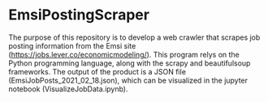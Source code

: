 # EmsiPostingScraper

The purpose of this repository is to develop a web crawler that scrapes job posting information from the Emsi site (<a href="https://jobs.lever.co/economicmodeling/">https://jobs.lever.co/economicmodeling/</a>). This program relys on the Python programming language, along with the scrapy and beautifulsoup frameworks. The output of the product is a JSON file (EmsiJobPosts_2021_02_18.json), which can be visualized in the jupyter notebook (VisualizeJobData.ipynb).
